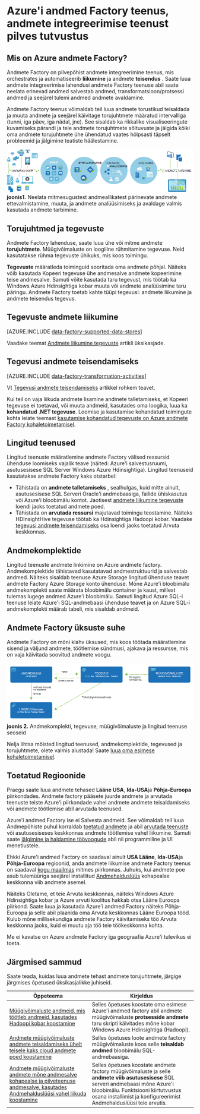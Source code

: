 <properties 
    pageTitle="Sissejuhatus andmete Factory andmete integreerimise teenust | Microsoft Azure'i" 
    description="Siit saate teada, mis on Azure andmete Factory: pilveteenuste andmete integreerimine teenus, mis orchestrates automatiseerib liikumine ja andmete teisendus." 
    keywords="andmete integreerimine, cloud andmete integreerimine, mis on azure andmete factory"
    services="data-factory" 
    documentationCenter="" 
    authors="sharonlo101" 
    manager="jhubbard" 
    editor="monicar"/>

<tags 
    ms.service="data-factory" 
    ms.workload="data-services" 
    ms.tgt_pltfrm="na" 
    ms.devlang="na" 
    ms.topic="get-started-article" 
    ms.date="09/22/2016" 
    ms.author="shlo"/>

# <a name="introduction-to-azure-data-factory-service-a-data-integration-service-in-the-cloud"></a>Azure'i andmed Factory teenus, andmete integreerimise teenust pilves tutvustus

## <a name="what-is-azure-data-factory"></a>Mis on Azure andmete Factory? 
Andmete Factory on pilvepõhist andmete integreerimine teenus, mis orchestrates ja automatiseerib **liikumine** ja andmete **teisendus** . Saate luua andmete integreerimise lahendusi andmete Factory teenuse abil saate neelata erinevad andmed salvestab andmed, transformatsioon/protsessi andmed ja seejärel tulemi andmed andmete avaldamine. 

Andmete Factory teenus võimaldab teil luua andmete torustikud teisaldada ja muuta andmete ja seejärel käivitage torujuhtmete määratud intervalliga (tunni, iga päev, iga nädal, jne). See sisaldab ka rikkalike visualiseeringute kuvamiseks pärandi ja teie andmete torujuhtmete sõltuvuste ja jälgida kõiki oma andmete torujuhtmete ühe ühendatud vaates hõlpsasti täpselt probleemid ja jälgimine teatiste häälestamine.

![Diagramm: Andmete Factory ülevaade, andmete integreerimise teenust](./media/data-factory-introduction/what-is-azure-data-factory.png)
**joonis1.** Neelata mitmesugustest andmeallikatest pärinevate andmete ettevalmistamine, muuta, ja andmete analüüsimiseks ja avaldage valmis kasutada andmete tarbimine.

## <a name="pipelines-and-activities"></a>Torujuhtmed ja tegevuste
Andmete Factory lahenduse, saate luua ühe või mitme andmete **torujuhtmete**. Müügivõimaluste on loogiline rühmitamine tegevuse. Neid kasutatakse rühma tegevuste ühikuks, mis koos toimingu. 

**Tegevuste** määratleda toiminguid sooritada oma andmete põhjal. Näiteks võib kasutada Kopeeri tegevuse ühe andmesalve andmete kopeerimine teise andmesalve. Samuti võite kasutada taru tegevust, mis töötab ka Windows Azure Hdinsightiga kobar muuta või andmete analüüsimine taru päringu. Andmete Factory toetab kahte tüüpi tegevusi: andmete liikumine ja andmete teisendus tegevus. 
  
## <a name="data-movement-activities"></a>Tegevuste andmete liikumine 
[AZURE.INCLUDE [data-factory-supported-data-stores](../../includes/data-factory-supported-data-stores.md)]

Vaadake teemat [Andmete liikumine tegevuste](data-factory-data-movement-activities.md) artikli üksikasjade. 

## <a name="data-transformation-activities"></a>Tegevusi andmete teisendamiseks
[AZURE.INCLUDE [data-factory-transformation-activities](../../includes/data-factory-transformation-activities.md)]

Vt [Tegevusi andmete teisendamiseks](data-factory-data-transformation-activities.md) artikkel rohkem teavet.

Kui teil on vaja liikuda andmete lisamine andmete talletamiseks, et Kopeeri tegevuse ei toetavad, või muuta andmeid, kasutades oma loogika, luua ka **kohandatud .NET tegevuse**. Loomise ja kasutamise kohandatud toimingute kohta leiate teemast [kasutamise kohandatud tegevuste on Azure andmete Factory kohaletoimetamisel](data-factory-use-custom-activities.md).

## <a name="linked-services"></a>Lingitud teenused
Lingitud teenuste määratlemine andmete Factory välised ressursid ühenduse loomiseks vajalik teave (näited: Azure'i salvestusruumi, asutusesisese SQL Server Windows Azure Hdinsightiga). Lingitud teenuseid kasutatakse andmete Factory kaks otstarbel:

- Tähistada on **andmete talletamiseks** , sealhulgas, kuid mitte ainult, asutusesisese SQL Serveri Oracle'i andmebaasiga, failide ühiskasutus või Azure'i bloobimälu kontot. Jaotisest [andmete liikumine tegevuste](data-factory-data-movement-activities.md) loendi jaoks toetatud andmete poed. 
- Tähistada on **arvutada ressursi** majutavad toimingu teostamine. Näiteks HDInsightHive tegevuse töötab ka Hdinsightiga Hadoopi kobar. Vaadake [tegevusi andmete teisendamiseks](data-factory-data-transformation-activities.md) osa loendi jaoks toetatud Arvuta keskkonnas. 

## <a name="datasets"></a>Andmekomplektide 
Lingitud teenuste andmete linkimine on Azure andmete factory. Andmekomplektide tähistavad kasutatavad andmestruktuurid ja salvestab andmed. Näiteks sisaldab teenuse Azure Storage lingitud ühenduse teavet andmete Factory Azure Storage konto ühenduse. Mõne Azure'i bloobimälu andmekomplekti saate määrata bloobimälu container ja kaust, millest tulemas lugege andmed Azure'i bloobimälu. Samuti lingitud Azure SQL-i teenuse leiate Azure'i SQL-andmebaasi ühenduse teavet ja on Azure SQL-i andmekomplekti määrab tabeli, mis sisaldab andmeid.   

## <a name="relationship-between-data-factory-entities"></a>Andmete Factory üksuste suhe
Andmete Factory on mõni klahv üksused, mis koos töötada määratlemine sisend ja väljund andmete, töötlemise sündmusi, ajakava ja ressursse, mis on vaja käivitada soovitud andmete voogu.

![Diagramm: Andmete Factory, andmete integreerimise pilveteenus - klahv mõisted](./media/data-factory-introduction/data-integration-service-key-concepts.png)
**joonis 2.** Andmekomplekti, tegevuse, müügivõimaluste ja lingitud teenuse seoseid

Nelja lihtsa mõisted lingitud teenused, andmekomplektide, tegevused ja torujuhtmete, olete valmis alustada! Saate [luua oma esimese kohaletoimetamisel](data-factory-build-your-first-pipeline.md). 

## <a name="supported-regions"></a>Toetatud Regioonide
Praegu saate luua andmete tehased **Lääne USA**, **Ida-USA**ja **Põhja-Euroopa** piirkondades. Andmete factory pääsete juurde andmete ja arvutada teenuste teiste Azure'i piirkondade vahel andmete andmete teisaldamiseks või andmete töötlemise abil arvutada teenused. 

Azure'i andmed Factory ise ei Salvesta andmeid. See võimaldab teil luua Andmepõhiste puhul korraldab [toetatud andmete](data-factory-data-movement-activities.md#supported-data-stores) ja abil [arvutada teenuste](data-factory-compute-linked-services.md) või asutusesiseses keskkonnas andmete töötlemise vahel liikumine. Samuti saate [jälgimine ja haldamine töövoogude](data-factory-monitor-manage-pipelines.md) abil nii programmiline ja UI menetlustele. 

Ehkki Azure'i andmed Factory on saadaval ainult **USA Lääne**, **Ida-USA**ja **Põhja-Euroopa** regioonid, anda andmete liikumise andmete Factory teenus on saadaval [kogu maailmas](data-factory-data-movement-activities.md#global) mitmes piirkonnas. Juhuks, kui andmete poe asub tulemüüriga seejärel installitud [Andmehalduslüüs](data-factory-move-data-between-onprem-and-cloud.md) kohapealse keskkonna viib andmete asemel. 

Näiteks Oletame, et teie Arvuta keskkonnas, näiteks Windows Azure Hdinsightiga kobar ja Azure arvuti koolitus hakkab otsa Lääne Euroopa piirkond. Saate luua ja kasutada Azure'i andmed Factory näiteks Põhja-Euroopa ja selle abil plaanida oma Arvuta keskkonnas Lääne Euroopa tööd. Kulub mõne millisekundiga andmete Factory käivitamiseks töö Arvuta keskkonna jaoks, kuid ei muutu aja töö teie töökeskkonna kohta.

Me ei kavatse on Azure andmete Factory iga geograafia Azure'i tulevikus ei toeta.
  
## <a name="next-steps"></a>Järgmised sammud
Saate teada, kuidas luua andmete tehast andmete torujuhtmete, järgige järgmises õpetused üksikasjalikke juhiseid. 

Õppeteema | Kirjeldus
-------- | -----------
[Müügivõimaluste andmeid, mis töötleb andmeid, kasutades Hadoopi kobar koostamine](data-factory-build-your-first-pipeline.md) | Selles õpetuses koostate oma esimese Azure'i andmed factory abil andmete müügivõimaluste **protsesside andmete** taru skripti käivitades mõne kobar Windows Azure Hdinsightiga (Hadoopi). |
[Andmete müügivõimaluste andmete teisaldamiseks ühelt teisele kaks cloud andmete poed koostamine](data-factory-copy-data-from-azure-blob-storage-to-sql-database.md) | Selles õpetuses loote andmete factory müügivõimaluste koos selle **teisaldab andmed** bloobimälu SQL-andmebaasiga.
[Andmete müügivõimaluste andmete mõne andmesalve kohapealse ja pilveteenuse andmesalve, kasutades Andmehalduslüüsi vahel liikuda koostamine](data-factory-move-data-between-onprem-and-cloud.md) | Selles õpetuses koostate andmete factory müügivõimaluste ja selle **andmete viib** **asutusesisese** SQL serveri andmebaasi mõne Azure'i bloobimälu. Funktsiooni kiirtutvustus osana installimist ja konfigureerimist Andmehalduslüüsi teie arvutis. 
